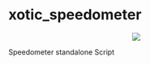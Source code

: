 # xotic_speedometer
<div align='center'><img src='https://cdn.upload.systems/uploads/Ep298MH5.png'/></div>



Speedometer standalone Script
